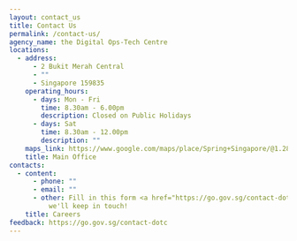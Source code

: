 ```yaml
---
layout: contact_us
title: Contact Us
permalink: /contact-us/
agency_name: the Digital Ops-Tech Centre
locations:
  - address:
      - 2 Bukit Merah Central
      - ""
      - Singapore 159835
    operating_hours:
      - days: Mon - Fri
        time: 8.30am - 6.00pm
        description: Closed on Public Holidays
      - days: Sat
        time: 8.30am - 12.00pm
        description: ""
    maps_link: https://www.google.com/maps/place/Spring+Singapore/@1.2842535,103.8137014,19.58z/data=!4m15!1m8!3m7!1s0x31da1bd17cb6ab77:0x5cdc890c87a0fb7a!2s2+Bukit+Merah+Central,+Singapore+159835!3b1!8m2!3d1.2843233!4d103.8137666!16s%2Fg%2F11bw3hh4c7!3m5!1s0x31da1bd164eb278d:0xa2366fae5a6cd63d!8m2!3d1.2843268!4d103.8137552!16s%2Fg%2F1v9ggj3p?entry=ttu
    title: Main Office
contacts:
  - content:
      - phone: ""
      - email: ""
      - other: Fill in this form <a href="https://go.gov.sg/contact-dotc">here</a> and
          we'll keep in touch!
    title: Careers
feedback: https://go.gov.sg/contact-dotc
---
```

